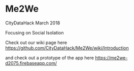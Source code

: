# Me2We
CityDataHack March 2018

Focusing on Social Isolation

Check out our wiki page here https://github.com/CityDataHack/Me2We/wiki/Introduction

and check out a prototype of the app here https://me2we-d2075.firebaseapp.com/
